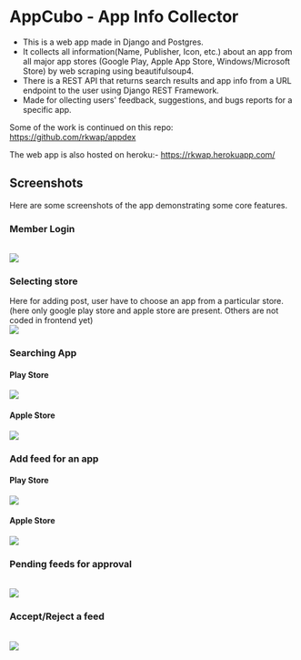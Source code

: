 # AppCubo - App Info Collector
- This is a web app made in Django and Postgres.<br>
- It collects all information(Name, Publisher, Icon, etc.) about an app from all major app stores (Google Play, Apple App Store, Windows/Microsoft Store) by web scraping using beautifulsoup4.<br>
- There is a REST API that returns search results and app info from a URL endpoint to the user using Django REST Framework.<br>
- Made for ollecting users' feedback, suggestions, and bugs reports for a specific app.<br>

Some of the work is continued on this repo: https://github.com/rkwap/appdex

The web app is also hosted on heroku:- https://rkwap.herokuapp.com/

## Screenshots
Here are some screenshots of the app demonstrating some core features.

<h3>Member Login</h3><br>
<img src="https://i.imgur.com/Bflx1P8.png">
<br>

<h3>Selecting store</h3>
Here for adding post, user have to choose an app from a particular store. (here only google play store and apple store are present. Others are not coded in frontend yet)<br>
<img src="https://i.imgur.com/wai5WMG.png">
<br>

<h3>Searching App</h3>
<h4>Play Store</h4>
<img src="https://i.imgur.com/5scXcmC.png">
<br>
<h4>Apple Store</h4>
<img src="https://i.imgur.com/OmVvYV5.png">
<br>


<h3>Add feed for an app</h3>
<h4>Play Store</h4>
<img src="https://i.imgur.com/Z48qmRS.png">
<br>
<h4>Apple Store</h4>
<img src="https://i.imgur.com/wsdSLUh.png">
<br>

<h3>Pending feeds for approval</h3><br>
<img src="https://i.imgur.com/ud4Im62.png">
<br>

<h3>Accept/Reject a feed</h3><br>
<img src="https://i.imgur.com/Twr7xw1.png">
<br>

